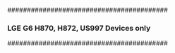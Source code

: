#########################################
### LGE G6 H870, H872, US997 Devices only        ###
#########################################